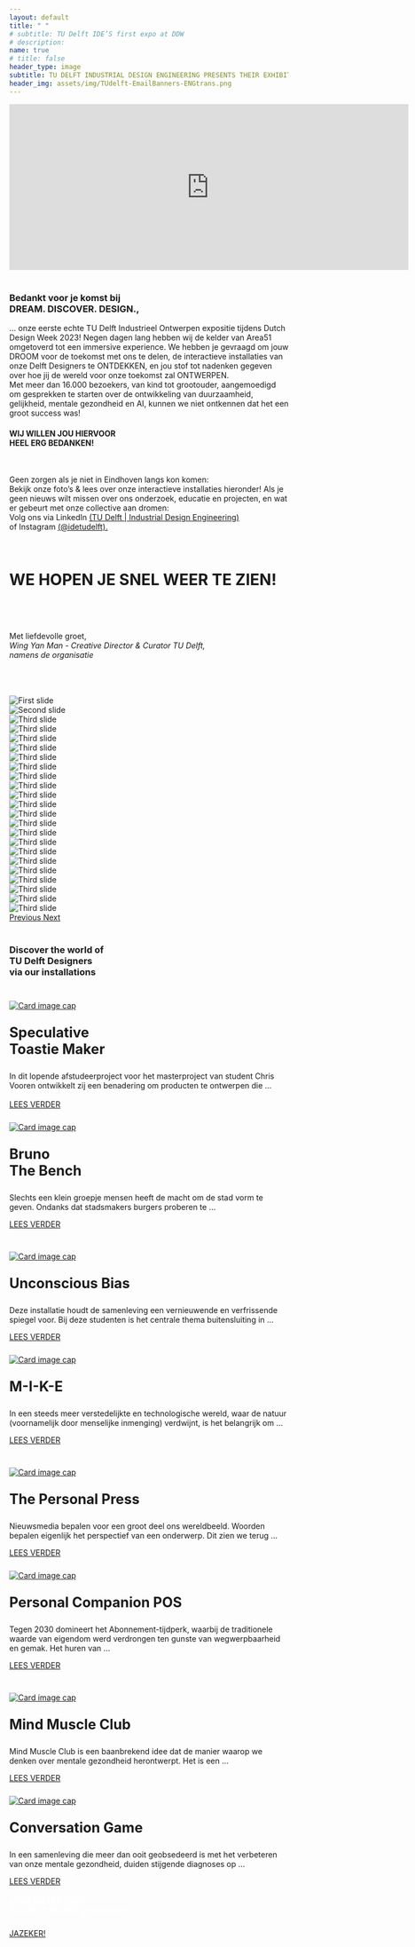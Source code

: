 ```yaml
---
layout: default
title: " "
# subtitle: TU Delft IDE’S first expo at DDW
# description: 
name: true
# title: false
header_type: image
subtitle: TU DELFT INDUSTRIAL DESIGN ENGINEERING PRESENTS THEIR EXHIBITION AT DUTCH DESIGN WEEK  // 21 – 29 OCTOBER 2023 AT AREA51 (BASEMENT)
header_img: assets/img/TUdelft-EmailBanners-ENGtrans.png
---
```


<div class="card shadow videoWrapper">
<iframe width="720" height="299" src="https://www.youtube.com/embed/-Cq_jbJ-F7Q" title="DREAM. DISCOVER. DESIGN. - TU Delft Industrial Design Engineering at Dutch Design Week 2023 (teaser)" frameborder="0" allow="accelerometer; autoplay; clipboard-write; encrypted-media; gyroscope; picture-in-picture; web-share" allowfullscreen></iframe>
</div>  
<br>


<div class="card shadow text-center white-card">
  <div class="card-body">
    <h3 class="card-title NeueMachina-h3">Bedankt voor je komst bij
 <br>DREAM. DISCOVER. DESIGN.,
</h3>
    <p class="card-text open-sans">
… onze eerste echte TU Delft <span class="NeueMachina">Industrieel Ontwerpen expositie </span> tijdens Dutch Design Week 2023! Negen dagen lang hebben wij de kelder van Area51 omgetoverd tot een <span class="NeueMachina">immersive experience</span>. We hebben je gevraagd om jouw <span class="NeueMachina">DROOM</span> voor de toekomst met ons te delen,  <span class="NeueMachina">de interactieve installaties van onze Delft Designers te ONTDEKKEN</span>, en jou stof tot nadenken gegeven over hoe jij de wereld voor onze toekomst zal  <span class="NeueMachina">ONTWERPEN</span>. 
<br>
Met <span class="NeueMachina">meer dan 16.000 bezoekers, van kind tot grootouder, </span> aangemoedigd om  <span class="NeueMachina">gesprekken te starten over de ontwikkeling van duurzaamheid, gelijkheid, mentale gezondheid en AI</span>, kunnen we niet ontkennen dat het een groot success was! 
<br>
</p>
<h4 class="card-text NeueMachina-h4"> 
WIJ WILLEN JOU HIERVOOR <br>
HEEL ERG BEDANKEN!
</h4>
<br>
<p class="card-text open-sans">
Geen zorgen als je niet in Eindhoven langs kon komen:<br>
<span class="NeueMachina">Bekijk onze foto’s & lees over onze interactieve installaties hieronder! </span> Als je geen nieuws wilt missen over ons onderzoek, educatie en projecten, en wat er gebeurt met onze collective aan dromen:<br>
<span class="NeueMachina">Volg ons via LinkedIn </span> 
<a href="https://www.linkedin.com/school/idetudelft/" target="_blank"><u>(TU Delft | Industrial Design Engineering)</u></a> <br>
<span class="NeueMachina">of Instagram </span> 
<a href="https://www.instagram.com/idetudelft/" target="_blank"><u>(@idetudelft).</u></a> 
</p>
<br>
<h3 class="card-text NeueMachina-h3" style="font-size: 28px;"> 
WE HOPEN JE SNEL WEER TE ZIEN!
</h3>
<br><br>

Met liefdevolle groet,<br>
<i>Wing Yan Man - Creative Director & Curator TU Delft,<br>
namens de organisatie</i>
<br>
  </div>
   <br><br>
</div>

<br>
<div id="carouselExampleControls" class="carousel slide" data-ride="carousel">
  <div class="carousel-inner">
    <div class="carousel-item active">
      <img class="d-block w-100" src="/assets/img/Carousel/1.jpg" alt="First slide">
    </div>
    <div class="carousel-item">
      <img class="d-block w-100" src="/assets/img/Carousel/2.jpg" alt="Second slide">
    </div>
    <div class="carousel-item">
      <img class="d-block w-100" src="/assets/img/Carousel/3.jpg" alt="Third slide">
    </div>
    <div class="carousel-item">
      <img class="d-block w-100" src="/assets/img/Carousel/4.jpg" alt="Third slide">
    </div>
    <div class="carousel-item">
      <img class="d-block w-100" src="/assets/img/Carousel/5.jpg" alt="Third slide">
    </div>
    <div class="carousel-item">
      <img class="d-block w-100" src="/assets/img/Carousel/6-resize.jpg" alt="Third slide">
    </div>
    <div class="carousel-item">
      <img class="d-block w-100" src="/assets/img/Carousel/7.jpg" alt="Third slide">
    </div>
    <div class="carousel-item">
      <img class="d-block w-100" src="/assets/img/Carousel/8.jpg" alt="Third slide">
    </div>
    <div class="carousel-item">
      <img class="d-block w-100" src="/assets/img/Carousel/10.jpg" alt="Third slide">
    </div>
    <div class="carousel-item">
      <img class="d-block w-100" src="/assets/img/Carousel/11.jpg" alt="Third slide">
    </div>
    <div class="carousel-item">
      <img class="d-block w-100" src="/assets/img/Carousel/12.jpg" alt="Third slide">
    </div>
    <div class="carousel-item">
      <img class="d-block w-100" src="/assets/img/Carousel/13-resize.jpg" alt="Third slide">
    </div>
    <div class="carousel-item">
      <img class="d-block w-100" src="/assets/img/Carousel/14-resize.jpg" alt="Third slide">
    </div>
    <div class="carousel-item">
      <img class="d-block w-100" src="/assets/img/Carousel/15.jpg" alt="Third slide">
    </div>
    <div class="carousel-item">
      <img class="d-block w-100" src="/assets/img/Carousel/16.jpg" alt="Third slide">
    </div>
    <div class="carousel-item">
      <img class="d-block w-100" src="/assets/img/Carousel/17.jpg" alt="Third slide">
    </div>
    <div class="carousel-item">
      <img class="d-block w-100" src="/assets/img/Carousel/18-resize.jpg" alt="Third slide">
    </div>
    <div class="carousel-item">
      <img class="d-block w-100" src="/assets/img/Carousel/19.jpg" alt="Third slide">
    </div>
    <div class="carousel-item">
      <img class="d-block w-100" src="/assets/img/Carousel/20-resize.jpg" alt="Third slide">
    </div>
    <div class="carousel-item">
      <img class="d-block w-100" src="/assets/img/Carousel/21.jpg" alt="Third slide">
    </div>
    <div class="carousel-item">
      <img class="d-block w-100" src="/assets/img/Carousel/22.jpg" alt="Third slide">
    </div>
    <div class="carousel-item">
      <img class="d-block w-100" src="/assets/img/Carousel/23.jpg" alt="Third slide">
    </div>
    <div class="carousel-item">
      <img class="d-block w-100" src="/assets/img/Carousel/24.jpg" alt="Third slide">
    </div>

  </div>
  <a class="carousel-control-prev" href="#carouselExampleControls" role="button" data-slide="prev">
    <span class="carousel-control-prev-icon" aria-hidden="true"></span>
    <span class="sr-only">Previous</span>
  </a>
  <a class="carousel-control-next" href="#carouselExampleControls" role="button" data-slide="next">
    <span class="carousel-control-next-icon" aria-hidden="true"></span>
    <span class="sr-only">Next</span>
  </a>
</div>

<br>

<div class="card shadow white-default-card" style="margin-bottom:1rem;">
  <div class="card-body">
<h3 class="card-title NeueMachina-h3 text-center">Discover the world of<br> TU Delft Designers<br> via our installations</h3>
<br>
<div class="card-deck">
<div class="card toast-card" style="margin-bottom:1rem;">
    <a href="/nl/toasty-maker"><img class="card-img-top" src="/assets/img/Per project/Toastie Maker - Top-resize.jpg" alt="Card image cap" style="margin-top: 0.5rem;"></a>
      <div class="card-body text-center">
        <p class="card-title NeueMachina" style="font-size:25px"><b>Speculative <br>Toastie Maker</b></p>
        <p class="card-text" style="margin-left:0rem;margin-bottom:0rem;"> In dit lopende afstudeerproject voor het masterproject van student Chris Vooren ontwikkelt zij een benadering om producten te ontwerpen die …</p>
        <br>
          <!-- <a href="/nl/toasty-maker" class="btn btn-primary NeueMachina">LEES VERDER</a> -->
      </div>
      <div class="card-footer text-center">
        <a href="/nl/toasty-maker" class="btn btn-primary NeueMachina">LEES VERDER</a>
      </div>
  </div>
    <div class="card bruno-card" style="margin-bottom:1rem;">
    <a href="/nl/bruno-the-bench"><img class="card-img-top" src="/assets/img/Per project/Bruno - Top-resize.jpg" alt="Card image cap" style="margin-top: 0.5rem;"></a>
      <div class="card-body text-center">
        <p class="card-title NeueMachina" style="font-size:25px"><b>Bruno<br> The Bench</b></p>
        <p class="card-text"> Slechts een klein groepje mensen heeft de macht om de stad vorm te geven. Ondanks dat stadsmakers burgers proberen te …</p>
        <!-- <a href="/nl/bruno-the-bench" class="btn btn-primary NeueMachina">LEES VERDER</a> -->
      </div>
      <div class="card-footer text-center">
        <a href="/nl/bruno-the-bench" class="btn btn-primary NeueMachina">LEES VERDER</a>
      </div>
    </div>
  </div>


<br>

<div class="card-deck">
<div class="card bias-card" style="margin-bottom:1rem;">
    <a href="/nl/unconscious-bias"><img class="card-img-top" src="/assets/img/Per project/Unconscious Bias - Top-resize.jpg" alt="Card image cap" style="margin-top: 0.5rem;"></a>
      <div class="card-body text-center">
        <p class="card-title NeueMachina" style="font-size:25px"><b>Unconscious Bias</b></p>
        <p class="card-text"> Deze installatie houdt de samenleving een vernieuwende en verfrissende spiegel voor. Bij deze studenten is het centrale thema buitensluiting in …</p>
        <!-- <a href="/nl/unconscious-bias" class="btn btn-primary NeueMachina">LEES VERDER</a> -->
      </div>
      <div class="card-footer text-center">
          <a href="/nl/unconscious-bias" class="btn btn-primary NeueMachina">LEES VERDER</a>
        </div>
    </div> 
    <div class="card mike-card" style="margin-bottom:1rem;">
    <a href="/nl/m-i-k-e"><img class="card-img-top" src="/assets/img/Per project/MIKE - Top-resize.jpg" alt="Card image cap" style="margin-top: 0.5rem;"></a>
      <div class="card-body text-center">
        <p class="card-title NeueMachina" style="font-size:25px"><b>M-I-K-E</b></p>
        <p class="card-text"> In een steeds meer verstedelijkte en technologische wereld, waar de natuur (voornamelijk door menselijke inmenging) verdwijnt, is het belangrijk om …</p>
        <!-- <a href="/nl/m-i-k-e" class="btn btn-primary NeueMachina">LEES VERDER</a> -->
      </div>
      <div class="card-footer text-center">
        <a href="/nl/m-i-k-e" class="btn btn-primary NeueMachina">LEES VERDER</a>
      </div>
    </div>

  </div>
<br>

<div class="card-deck">
    <div class="card press-card" style="margin-bottom:1rem;">
    <a href="/nl/the-personal-press"><img class="card-img-top" src="/assets/img/Per project/The Personal Press - Top-resize.jpg" alt="Card image cap" style="margin-top: 0.5rem;"></a>
      <div class="card-body text-center">
        <p class="card-title NeueMachina" style="font-size:25px"><b>The Personal Press</b></p>
        <p class="card-text"> Nieuwsmedia bepalen voor een groot deel ons wereldbeeld. Woorden bepalen eigenlijk het perspectief van een onderwerp. Dit zien we terug …</p>
        <!-- <a href="/nl/the-personal-press" class="btn btn-primary NeueMachina">LEES VERDER</a> -->
      </div>
      <div class="card-footer text-center">
        <a href="/nl/the-personal-press" class="btn btn-primary NeueMachina">LEES VERDER</a>
      </div>
    </div>
    <div class="card pos-card" style="margin-bottom:1rem;">
    <a href="/nl/personal-companion-pos"><img class="card-img-top" src="/assets/img/Per project/Personal Companion - Top-resize.jpg" alt="Card image cap" style="margin-top: 0.5rem;"></a>
      <div class="card-body text-center">
        <p class="card-title NeueMachina" style="font-size:25px"><b>Personal Companion POS</b></p>
        <p class="card-text"> Tegen 2030 domineert het Abonnement-tijdperk, waarbij de traditionele waarde van eigendom werd verdrongen ten gunste van wegwerpbaarheid en gemak. Het huren van …</p>
        <!-- <a href="/nl/personal-companion-pos" class="btn btn-primary NeueMachina">LEES VERDER</a> -->
      </div>
      <div class="card-footer text-center">
        <a href="/nl/personal-companion-pos" class="btn btn-primary NeueMachina">LEES VERDER</a>
      </div>
    </div>
  </div>

<br>
<div class="card-deck">
<div class="card muscle-card" style="margin-bottom:1rem;">
    <a href="/nl/mind-muscle-club"><img class="card-img-top" src="/assets/img/Per project/Mind Muscle - Top-resize.jpg" alt="Card image cap" style="margin-top: 0.5rem;"></a>
      <div class="card-body text-center">
        <p class="card-title NeueMachina" style="font-size:25px"><b>Mind Muscle Club</b></p>
        <p class="card-text"> Mind Muscle Club is een baanbrekend idee dat de manier waarop we denken over mentale gezondheid herontwerpt. Het is een …</p>
        <!-- <a href="/nl/mind-muscle-club" class="btn btn-primary NeueMachina">LEES VERDER</a> -->
      </div>
      <div class="card-footer text-center">
        <a href="/nl/mind-muscle-club" class="btn btn-primary NeueMachina">LEES VERDER</a>
      </div>
    </div>
    <div class="card conv-card" style="margin-bottom:1rem;">
    <a href="/nl/conversation-game"><img class="card-img-top" src="/assets/img/Per project/Conversation Game - Top-resize.jpg" alt="Card image cap" style="margin-top: 0.5rem;"></a>
      <div class="card-body text-center">
        <p class="card-title NeueMachina" style="font-size:25px"><b>Conversation Game</b></p>
        <p class="card-text"> In een samenleving die meer dan ooit geobsedeerd is met het verbeteren van onze mentale gezondheid, duiden stijgende diagnoses op …</p>
        <!-- <a href="/nl/conversation-game" class="btn btn-primary NeueMachina">LEES VERDER</a> -->
      </div>
      <div class="card-footer text-center">
        <a href="/nl/conversation-game" class="btn btn-primary NeueMachina">LEES VERDER</a>
      </div>
  </div>
</div>
    </div>
  </div>


<div class="card text-center  blue-card shadow">
  <div class="card-body">
    <h5 class="card-title NeueMachina-h4" style="color:white;">MEER WETEN OVER <br>TU DELFT EN HIER STUDEREN?</h5>
    <a href="https://www.tudelft.nl/onderwijs/praktische-zaken/voorzieningen" class="btn btn-primary NeueMachina">JAZEKER!</a>
  </div>
</div>